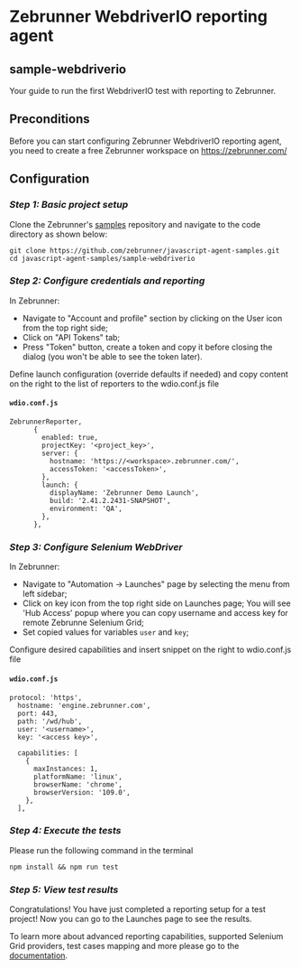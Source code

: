 # Zebrunner WebdriverIO reporting agent

## sample-webdriverio

Your guide to run the first WebdriverIO test with reporting to Zebrunner.

## Preconditions

Before you can start configuring Zebrunner WebdriverIO reporting agent, you need to create a free Zebrunner workspace on https://zebrunner.com/

## Configuration

### _Step 1: Basic project setup_

Clone the Zebrunner's [samples](https://github.com/zebrunner/javascript-agent-samples) repository and navigate to the code directory as shown below:

```
git clone https://github.com/zebrunner/javascript-agent-samples.git
cd javascript-agent-samples/sample-webdriverio
```

### _Step 2: Configure credentials and reporting_

In Zebrunner:

- Navigate to "Account and profile" section by clicking on the User icon from the top right side;
- Click on "API Tokens" tab;
- Press "Token" button, create a token and copy it before closing the dialog (you won't be able to see the token later).

Define launch configuration (override defaults if needed) and copy content on the right to the list of reporters to the wdio.conf.js file

#### **`wdio.conf.js`**

```
ZebrunnerReporter,
      {
        enabled: true,
        projectKey: '<project_key>',
        server: {
          hostname: 'https://<workspace>.zebrunner.com/',
          accessToken: '<accessToken>',
        },
        launch: {
          displayName: 'Zebrunner Demo Launch',
          build: '2.41.2.2431-SNAPSHOT',
          environment: 'QA',
        },
      },
```

### _Step 3: Configure Selenium WebDriver_

In Zebrunner:

- Navigate to "Automation -> Launches" page by selecting the menu from left sidebar;
- Click on key icon from the top right side on Launches page;
  You will see 'Hub Access' popup where you can copy username and access key for remote Zebrunne Selenium Grid;
- Set copied values for variables `user` and `key`;

Configure desired capabilities and insert snippet on the right to wdio.conf.js file

#### **`wdio.conf.js`**

```
protocol: 'https',
  hostname: 'engine.zebrunner.com',
  port: 443,
  path: '/wd/hub',
  user: '<username>',
  key: '<access key>',

  capabilities: [
    {
      maxInstances: 1,
      platformName: 'linux',
      browserName: 'chrome',
      browserVersion: '109.0',
    },
  ],
```

### _Step 4: Execute the tests_

Please run the following command in the terminal

```
npm install && npm run test
```

### _Step 5: View test results_

Congratulations! You have just completed a reporting setup for a test project!
Now you can go to the Launches page to see the results.

To learn more about advanced reporting capabilities, supported Selenium Grid providers, test cases mapping and more please go to the [documentation](https://zebrunner.com/documentation/reporting/carina-testng/).
